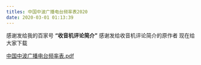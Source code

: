 ```yaml
---
titles: 中国中波广播电台频率表2020
date: 2020-03-01 01:13:39
---
```


感谢发给我的百家号 **“收音机评论简介”**
感谢发给收音机评论简介的原作者
现在给大家下载

[中国中波广播电台频率表.pdf][1]


  [1]: http://blog.wxcserver.top/usr/uploads/2020/03/3342697732.pdf